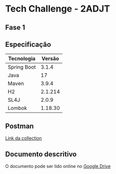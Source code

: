 # Tech Challenge - 2ADJT
## Fase 1


## Especificação

| Tecnologia  | Versão  |
|-------------|---------|
| Spring Boot | 3.1.4   |
| Java        | 17      | 
| Maven       | 3.9.4   | 
| H2          | 2.1.214 |
| SL4J        | 2.0.9   |
| Lombok      | 1.18.30 |

## Postman

[Link da collection](https://warped-space-1378.postman.co/workspace/Team-Workspace~12b840d4-b62d-4d10-8c05-2f64ca749b5b/collection/3936081-5adf9242-62bc-4fc1-9a51-571be5a1ceae?action=share&creator=3936081)

## Documento descritivo

O documento pode ser lido online
no [Google Drive](https://docs.google.com/document/d/13soj-Fo0VNw1c9wF_B2q97aBrvKx17W469klTrhTSfI/edit?usp=sharing)